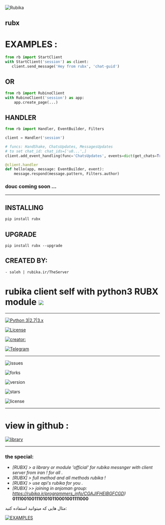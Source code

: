 ![Rubika](https://raw.githubusercontent.com/Mester-Root/rubx/main/logo.png)


## rubx

# EXAMPLES :

```python
from rb import StartClient 
with StartClient('session') as client:
   client.send_message('Hey from rubx', 'chat-guid')
```

## OR

``` python
from rb import RubinoClient
with RubinoClient('session') as app:
    app.create_page(...)
```

## HANDLER

```python
from rb import Handler, EventBuilder, Filters

client = Handler('session')

# funcs: HandShake, ChatsUpdates, MessagesUpdates
# to set chat_id: chat_ids=['u0...',]
client.add_event_handling(func='ChatsUpdates', events=dict(get_chats=True, get_messages=True, pattern=('/start', 'Hello from rubx lib.')))

@client.handler
def hello(app, message: EventBuilder, event):
    message.respond(message.pattern, Filters.author)
```
### douc coming soon ...

___________________________

## INSTALLING

```bash
pip install rubx
```

## UPGRADE

```
pip install rubx --upgrade
```


## CREATED BY:
    - saleh | rubika.ir/TheServer


# rubika client self with python3 RUBX module ![](https://i.imgur.com/fe85aVR.png)

_______________________

[![Python 3|2.7|3.x](https://img.shields.io/badge/python-3|3.0|3.x-yellow.svg)](https://www.python.org/)

[![License](https://img.shields.io/badge/license-GPLv2-red.svg)](https://raw.githubusercontent.com/Mester-Root/rubx/main/LICENSE)

[![creator: ](https://img.shields.io/badge/Telegram-Channel-33A8E3)](https://t.me/rubx_library)

[![Telegram](https://img.shields.io/badge/-telegram-red?color=white&logo=telegram&logoColor=black)](https://t.me/ClientUser)

_______________________


![issues](https://img.shields.io/github/issues/mester-root/rubx)

![forks](https://img.shields.io/github/forks/mester-root/rubx)

![version](https://img.shields.io/badge/version-v--1.0.1--beta-yellow)

![stars](https://img.shields.io/github/stars/mester-root/rubx)

![license](https://img.shields.io/github/license/mester-root/rubx)

_______________________

# view in github :

[![library](https://img.shields.io/puppetforge/mc/python?color=blue&label=RUBX&logo=RUBX&logoColor=red)](https://github.com/Mester-Root/rubx)

________________________

### the **special**:
- *[RUBX] > a library or module 'official' for rubika messnger with client server from iran ! for all .*
- *[RUBX] > full method and all methods rubika !*
- *[RUBX] > use api's rubika for you .*
- *[RUBX] >> joining in anjoman group: https://rubika.ir/programmers_info/CGAJIFHEIBGFCGD)*
__01110010011101010110001001111000__


مثال هایی که میتوانید استفاده کنید:

[![EXAMPLES](https://i.imgur.com/fe85aVR.png)](https://github.com/Mester-Root/rubx/tree/main/Examples)
